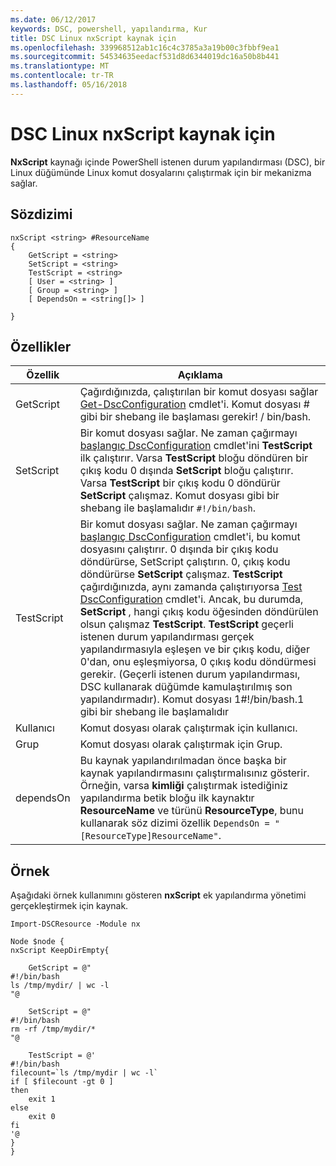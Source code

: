 ```yaml
---
ms.date: 06/12/2017
keywords: DSC, powershell, yapılandırma, Kur
title: DSC Linux nxScript kaynak için
ms.openlocfilehash: 339968512ab1c16c4c3785a3a19b00c3fbbf9ea1
ms.sourcegitcommit: 54534635eedacf531d8d6344019dc16a50b8b441
ms.translationtype: MT
ms.contentlocale: tr-TR
ms.lasthandoff: 05/16/2018
---
```

# <a name="dsc-for-linux-nxscript-resource"></a>DSC Linux nxScript kaynak için

**NxScript** kaynağı içinde PowerShell istenen durum yapılandırması (DSC), bir Linux düğümünde Linux komut dosyalarını çalıştırmak için bir mekanizma sağlar.

## <a name="syntax"></a>Sözdizimi

```
nxScript <string> #ResourceName
{
    GetScript = <string>
    SetScript = <string>
    TestScript = <string>
    [ User = <string> ]
    [ Group = <string> ]
    [ DependsOn = <string[]> ]

}
```

## <a name="properties"></a>Özellikler

|  Özellik |  Açıklama |
|---|---|
| GetScript| Çağırdığınızda, çalıştırılan bir komut dosyası sağlar [Get-DscConfiguration](https://technet.microsoft.com/en-us/library/dn521625.aspx) cmdlet'i. Komut dosyası # gibi bir shebang ile başlaması gerekir! / bin/bash.|
| SetScript| Bir komut dosyası sağlar. Ne zaman çağırmayı [başlangıç DscConfiguration](https://technet.microsoft.com/en-us/library/dn521623.aspx) cmdlet'ini **TestScript** ilk çalıştırır. Varsa **TestScript** bloğu döndüren bir çıkış kodu 0 dışında **SetScript** bloğu çalıştırır. Varsa **TestScript** bir çıkış kodu 0 döndürür **SetScript** çalışmaz. Komut dosyası gibi bir shebang ile başlamalıdır `#!/bin/bash`.|
| TestScript| Bir komut dosyası sağlar. Ne zaman çağırmayı [başlangıç DscConfiguration](https://technet.microsoft.com/en-us/library/dn521623.aspx) cmdlet'i, bu komut dosyasını çalıştırır. 0 dışında bir çıkış kodu döndürürse, SetScript çalıştırın. 0, çıkış kodu döndürürse **SetScript** çalışmaz. **TestScript** çağırdığınızda, aynı zamanda çalıştırıyorsa [Test DscConfiguration](https://technet.microsoft.com/en-us/library/dn407382.aspx) cmdlet'i. Ancak, bu durumda, **SetScript** , hangi çıkış kodu öğesinden döndürülen olsun çalışmaz **TestScript**. **TestScript** geçerli istenen durum yapılandırması gerçek yapılandırmasıyla eşleşen ve bir çıkış kodu, diğer 0'dan, onu eşleşmiyorsa, 0 çıkış kodu döndürmesi gerekir. (Geçerli istenen durum yapılandırması, DSC kullanarak düğümde kamulaştırılmış son yapılandırmadır). Komut dosyası 1#!/bin/bash.1 gibi bir shebang ile başlamalıdır|
| Kullanıcı| Komut dosyası olarak çalıştırmak için kullanıcı.|
| Grup| Komut dosyası olarak çalıştırmak için Grup.|
| dependsOn | Bu kaynak yapılandırılmadan önce başka bir kaynak yapılandırmasını çalıştırmalısınız gösterir. Örneğin, varsa **kimliği** çalıştırmak istediğiniz yapılandırma betik bloğu ilk kaynaktır **ResourceName** ve türünü **ResourceType**, bunu kullanarak söz dizimi özellik `DependsOn = "[ResourceType]ResourceName"`.|

## <a name="example"></a>Örnek

Aşağıdaki örnek kullanımını gösteren **nxScript** ek yapılandırma yönetimi gerçekleştirmek için kaynak.

```
Import-DSCResource -Module nx

Node $node {
nxScript KeepDirEmpty{

    GetScript = @"
#!/bin/bash
ls /tmp/mydir/ | wc -l
"@

    SetScript = @"
#!/bin/bash
rm -rf /tmp/mydir/*
"@

    TestScript = @'
#!/bin/bash
filecount=`ls /tmp/mydir | wc -l`
if [ $filecount -gt 0 ]
then
    exit 1
else
    exit 0
fi
'@
}
}
```